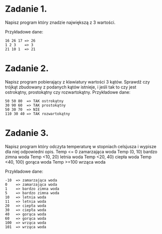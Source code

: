 # Zadanie 1.
Napisz program który znadzie największą z 3 wartości.

Przykładowe dane:
```
16 26 17 => 26
1 2 3    => 3
21 10 1  => 21
```

# Zadanie 2.
Napisz program pobierający z klawiatury wartości 3 kątów. Sprawdź czy trójkąt zbudowany z podanych kątów istnieje, i jeśli tak to czy jest ostrokątny, prostokątny czy rozwartokątny.
Przykładowe dane:
```
50 50 80  => TAK ostrokątny
30 90 60  => TAK prostokątny
50 30 70  => NIE
110 30 40 => TAK rozwartokątny
```

# Zadanie 3.
Napisz program który odczyta temperaturę w stopniach celsjusza i wypisze dla niej odpowiedni opis.
Temp <= 0 zamarzająca woda
Temp (0, 10) bardzo zimna woda
Temp <10, 20) letnia woda
Temp <20, 40) ciepła woda
Temp <40, 100) gorąca woda
Temp >=100 wrząca woda

Przykładowe dane:
```
-10  => zamarzająca woda
0    => zamarzająca woda
1    => bardzo zimna woda
5    => bardzo zimna woda
10   => letnia woda
11   => letnia woda
20   => ciepła woda
30   => ciepła woda
40   => gorąca woda
60   => gorąca woda
100  => wrząca woda
101  => wrząca woda
```
